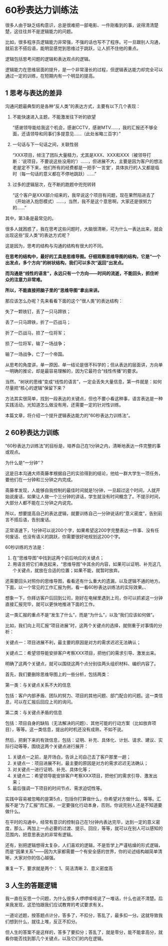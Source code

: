 # 60秒表达力训练法

很多人由于缺乏结构意识，总是很难把一部电影、一件刚看到的事，说得清清楚楚，这往往并不是逻辑能力的问题。 

比如，很多程序员逻辑能力非常强，不强的话也写不了程序。可一旦跟别人沟通，就前言不搭后语，能明显感觉到思维过于跳跃，让人抓不住他的重点。 

逻辑包括思考问题的逻辑和表达观点的逻辑。

 逻辑能力在思维层面的提升，是一个非常漫长的过程，但逻辑表达能力却完全可以通过一定的训练，在短期内有一个明显的提高。 

## 1 思考与表达的差异 

沟通问题最典型的是各种“反人类”的表达方式，主要有以下几个表现：

1. 不能快速进入主题，不能激发往下听的欲望

    “感谢领导能给我这个机会，感谢CCTV，感谢MTV……，我的汇报还不够全面，还请领导和同事们多提意见……（此处省略三百字）” 

2. 一句话与下一句话之间，关联性弱 

    “XXX项目，倾注了团队大量精力，尤其是XXX、XXX和XXX（被领导打断：‘说项目，不要说这些没用的’）……，但进展不大，主要是因为客户的想法老是定不下来，他们所有的经费都是一把手‘一言堂’，具体执行的人又都是临时（每一句话的意义都在不停地跳跃）……”

3. 过多的逻辑层次，在不断的跑题中兜兜转转

    “这个客户是XXX部介绍来的，我早说这个项目有问题，现在果然陷进去了（开始进入抱怨模式）……，当然，我不是这个意思啊，大家还是很努力的……” 

其中，第3条是最常见的。 

很多人就困惑了，我在思考这些问题时，大脑很清晰，可为什么一表达出来，就会出现这些“反人类“的表达方式呢？ 

这是因为，思考的结构与沟通的结构有很大的不同。 

**在思考的结构中，最好的工具是思维导图。仔细观察思维导图的结构，它是“一个出发点，多个方向”的树状结构，我们可以多次“返回”出发点。** 

**而沟通是“线性的语言”，永远只有一个方向——时间的流逝，不能回头，抓住听众的注意力非常难。** 

**所以，不能直接把脑子里的”思维导图“拿出来讲。**

那应该怎么办呢？先来看看下面的这个“很人类”的表达结构：

失了一颗铁钉，丢了一只马蹄铁；

丢了一只马蹄铁，折了一匹战马； 

折了一匹战马，损了一位将军； 

损了一位将军，输了一场战争； 

输了一场战争，亡了一个帝国。

 从思考的角度讲，单一原因、单一结论是很不科学的；但从表达的层面讲，方向单一明确的推论，却是最容易理解的，因为它最符合“线性传播”的要求。 

当然，“树状的思维”变成“线性的语言”，一定会丢失大量信息，第一件就是：如何尽量把“核心的逻辑”保留下来？

 方法其实很简单，找到一段表达的关键点，但也不要小看这种事，语言表达是一种实践活动，光知道怎么做没有用，还需要一定的针对性训练。 

本篇文章，将介绍一个提升逻辑表达能力的“60秒表达力训练法”。

## 2 60秒表达力训练

“60秒表达力训练法”的目标是，培养自己在1分钟之内，清晰地表达一件完整的事或观点。

 为什么是“一分钟“？ 

这是日本沟通大师斋藤孝根据自己的实验得到的结论，他给一群大学生一项任务，要他们在一分钟和三分钟之内完成。

 斋藤孝发现，人能够自我控制的最佳时间就是1分钟，一旦超过这个时间，人就开始说废话，如果让人做一个三分钟的讲话，学生就没有时间概念了。不提示时间，大部分人都不能在三分钟之内说完。 

所以，想要提高自己的表达逻辑，就要训练自己一分钟说话的“意义密度”，告别前言不搭后语，告别废话。 

正常语速下，1分钟可以说200个字，如果希望这200字完整表达一件事、没有任何废话、也没有语义的跳跃，你需要很好地规划这200个字。

60秒训练的方法是：

1. 在“思维导图”中找到这两个前后响应的关键点； 
2. 用语言把它们串连起来，“思维导图”中其余的内容，如果可以证明、补充这几个关键点，就放在合适的位置；如果不能，就暂时放弃。

还需要回头对照你的思维导图，看看还有什么重大的遗漏，以及逻辑不通的地方。 下面，以一个常见的工作汇报为例，看一看60秒表达训练法的实际效果。、

想象一下，你拜访客户后回到公司，刚好在电梯里遇到上司，你可以抓紧这一分钟直接汇报完毕，就可以更快地推进下面的工作。 

这一类汇报的重点不是“发生了什么”，而是“为什么”，以及“我们应该如何做”。

 比如，我们向上司汇报“项目进展”时，这两个关键点的选择，就侧重于对事情的分析： 

关键点一：项目进展不利，最主要的原因是对方的需求迟迟无法确认； 

关键点二：希望领导能安排客户考察XXX项目，把他们的需求引导、激发出来。

明确了这两个关键点，就可以围绕这两个点分别往两头组织材料、编织内容了。 

首先，我们要删除思维导图上的一些分析，包括两类：

 第一类：与关键点关系不大的信息 

包括：客户内部矛盾、团队的努力、项目的其他问题、部门配合的问题。这一类信息，可以在汇报后回应上司的询问。 

第二类：与关键点矛盾的信息 

包括：项目自身的缺陷（无法解决的问题）、其他可能的行动方案（比如放弃项目），等等。这一类信息，提出的时机还没有成熟，不如不说。

 然后，把剩下来的有效信息，包括：证明、补充、具体化、计划、请求、建议、实际行动等等，围绕这两个关键点进行展开：

1. 关键点一之前，是开场白，告诉上司自己去了客户那里一趟； 
2. 关键点一：项目进展不利，最主要的原因是对方的需求迟迟无法确认； 
3. 对关键点一进行证明、补充、具体化等；
4.  关键点二：希望领导能安排客户考察XXX项目，把他们的需求引导、激发出来；
5.  最后强调一下项目的时间节点、需求迫切性等。

实践中容易被忽略的是第5点，包括你打算做什么，你希望对方做什么，等等。汇报不是“为了汇报”而汇报，一定要强化行动本身，否则，你说完别人还是不知道要做什么。

 在平时的沟通中，经常有意识的控制自己在1分钟内表达完毕，达到一定的意义密度，那么，再加上一点必要的过渡、提示、回应，等等，就可以在别人可以感知的范围内，把意思表达的非常有逻辑。 

还有，别把逻辑想得太复杂，人们喜欢的逻辑，不是哲学上严谨枯燥的形式逻辑，而是“因果关系”——因为大家都需要一个有安全感的世界，你的论述结构越简单清晰，大家对你的信心越强。

重复一下，要求就是两个： 1、简洁清晰 2、意义密度高

## 3 人生的答题逻辑

我一直在反思一个问题，为什么很多人啰啰嗦嗦说了一堆话，什么也说不清楚。后来我发现，这恐怕跟我们应试教育的考试要求有关。 

一道论述题，按答题点计分，答多了，不扣分，答乱了，最多扣一分。这就导致我们想到什么，就往上堆，反正不扣分。

 但人生的答案不是这样的，答多了要扣分；答乱了，就是零分，能不能拿高分，就看你能否找到那几个关键点，以及它们的内在逻辑。